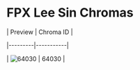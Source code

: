 # FPX Lee Sin Chromas


| Preview | Chroma ID |

|---------|-----------|

| ![64030](https://raw.communitydragon.org/latest/plugins/rcp-be-lol-game-data/global/default/v1/champion-chroma-images/64/64030.png) | 64030 |